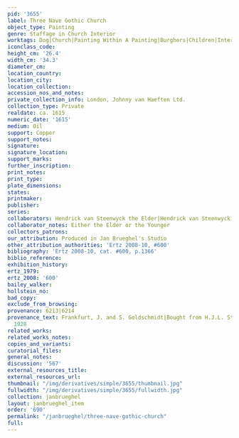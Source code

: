 ```yaml
---
pid: '3655'
label: Three Nave Gothic Church
object_type: Painting
genre: Staffage in Church Interior
worktags: Dog|Church|Painting Within A Painting|Burghers|Children|Interior Scene
iconclass_code:
height_cm: '26.4'
width_cm: '34.3'
diameter_cm:
location_country:
location_city:
location_collection:
accession_nos_and_notes:
private_collection_info: London, Johnny van Haeften Ltd.
collection_type: Private
realdate: ca. 1615
numeric_date: '1615'
medium: Oil
support: Copper
support_notes:
signature:
signature_location:
support_marks:
further_inscription:
print_notes:
print_type:
plate_dimensions:
states:
printmaker:
publisher:
series:
collaborators: Hendrick van Steenwyck the Elder|Hendrick van Steenwyck the Younger
collaborator_notes: Either the Elder or the Younger
collectors_patrons:
our_attribution: Produced in Jan Brueghel's Studio
other_attribution_authorities: 'Ertz 2008-10, #600'
bibliography: 'Ertz 2008-10, cat. #600, p.1366'
biblio_reference:
exhibition_history:
ertz_1979:
ertz_2008: '600'
bailey_walker:
hollstein_no:
bad_copy:
exclude_from_browsing:
provenance: 6213|6214
provenance_text: Frankfurt, J. and S. Goldschmidt|Bought from H.J.L. Starck Dec. 17,
  1928
related_works:
related_works_notes:
copies_and_variants:
curatorial_files:
general_notes:
discussion: '567'
external_resources_title:
external_resources_url:
thumbnail: "/img/derivatives/simple/3655/thumbnail.jpg"
fullwidth: "/img/derivatives/simple/3655/fullwidth.jpg"
collection: janbrueghel
layout: janbrueghel_item
order: '690'
permalink: "/janbrueghel/three-nave-gothic-church"
full:
---
```

